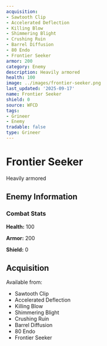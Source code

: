 ```yaml
---
acquisition:
- Sawtooth Clip
- Accelerated Deflection
- Killing Blow
- Shimmering Blight
- Crushing Ruin
- Barrel Diffusion
- 80 Endo
- Frontier Seeker
armor: 200
category: Enemy
description: Heavily armored
health: 100
image: ../images/frontier-seeker.png
last_updated: '2025-09-17'
name: Frontier Seeker
shield: 0
source: WFCD
tags:
- Grineer
- Enemy
tradable: false
type: Grineer
---
```


# Frontier Seeker

Heavily armored

## Enemy Information

### Combat Stats

**Health:** 100

**Armor:** 200

**Shield:** 0

## Acquisition

Available from:
- Sawtooth Clip
- Accelerated Deflection
- Killing Blow
- Shimmering Blight
- Crushing Ruin
- Barrel Diffusion
- 80 Endo
- Frontier Seeker

